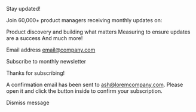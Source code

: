 <!-- Sign-up form start -->

Stay updated!

Join 60,000+ product managers receiving monthly updates on:

Product discovery and building what matters
Measuring to ensure updates are a success
And much more!

Email address
email@company.com

Subscribe to monthly newsletter

  <!-- Sign-up form end -->

  <!-- Success message start -->

Thanks for subscribing!

A confirmation email has been sent to ash@loremcompany.com.
Please open it and click the button inside to confirm your subscription.

Dismiss message

  <!-- Success message end -->
